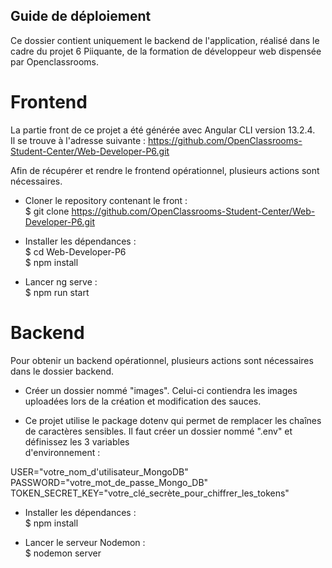 ## Guide de déploiement

Ce dossier contient uniquement le backend de l'application, réalisé dans le cadre du projet 6 Piiquante, de la formation de développeur web dispensée par Openclassrooms.

# Frontend

La partie front de ce projet a été générée avec Angular CLI version 13.2.4.  
Il se trouve à l'adresse suivante :
https://github.com/OpenClassrooms-Student-Center/Web-Developer-P6.git

Afin de récupérer et rendre le frontend opérationnel, plusieurs actions sont nécessaires.

- Cloner le repository contenant le front :  
  $ git clone https://github.com/OpenClassrooms-Student-Center/Web-Developer-P6.git

- Installer les dépendances :  
  $ cd Web-Developer-P6  
  $ npm install

- Lancer ng serve :  
  $ npm run start

# Backend

Pour obtenir un backend opérationnel, plusieurs actions sont nécessaires dans le dossier backend.

- Créer un dossier nommé "images". Celui-ci contiendra les images uploadées lors de la création et modification des sauces.

- Ce projet utilise le package dotenv qui permet de remplacer les chaînes de caractères sensibles. Il faut créer un dossier nommé ".env" et définissez les 3 variables  
  d'environnement :

USER="votre_nom_d'utilisateur_MongoDB"  
PASSWORD="votre_mot_de_passe_Mongo_DB"  
TOKEN_SECRET_KEY="votre_clé_secrète_pour_chiffrer_les_tokens"

- Installer les dépendances :  
  $ npm install

- Lancer le serveur Nodemon :  
  $ nodemon server
